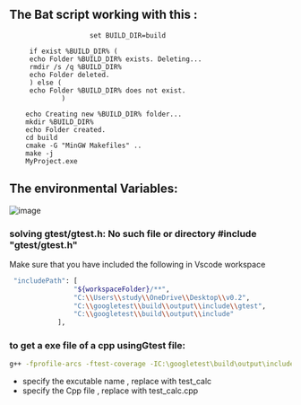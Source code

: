 ## The Bat script working with this :
                        set BUILD_DIR=build

         if exist %BUILD_DIR% (
         echo Folder %BUILD_DIR% exists. Deleting...
         rmdir /s /q %BUILD_DIR%
         echo Folder deleted.
         ) else (
         echo Folder %BUILD_DIR% does not exist.
                 )

        echo Creating new %BUILD_DIR% folder...
        mkdir %BUILD_DIR%
        echo Folder created.
        cd build
        cmake -G "MinGW Makefiles" ..
        make -j
        MyProject.exe
## The environmental Variables:
![image](https://github.com/user-attachments/assets/54f074f4-89c0-496e-8540-b03ea2f185c2)
        

### solving gtest/gtest.h: No such file or directory #include "gtest/gtest.h"
Make sure that you have included the following in Vscode workspace
```bash
 "includePath": [
                "${workspaceFolder}/**",
                "C:\\Users\\study\\OneDrive\\Desktop\\v0.2",
                "C:\\googletest\\build\\output\\include\\gtest",
                "C:\\googletest\\build\\output\\include"
            ],

```

### to get a exe file of a  cpp usingGtest file:
```bash
g++ -fprofile-arcs -ftest-coverage -IC:\googletest\build\output\include -o test_calc calc.c test_calc.cpp -LC:\googletest\build\output\lib -lgtest -lgtest_main -pthread
```
-  specify the excutable name , replace with test_calc
-  specify the Cpp file , replace with test_calc.cpp
       
